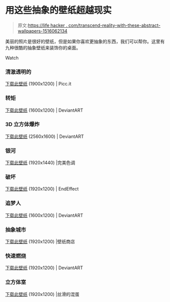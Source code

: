 # 用这些抽象的壁纸超越现实

> 原文:[https://life hacker . com/transcend-reality-with-these-abstract-wallpapers-1516062134](https://lifehacker.com/transcend-reality-with-these-abstract-wallpapers-1516062134)

美丽的照片是很好的壁纸，但是如果你喜欢更抽象的东西，我们可以帮你。这里有九种很酷的抽象壁纸来装饰你的桌面。

Watch

### 清澈透明的

[下载此壁纸](http://picc.it/c/wallpapers/pictures/album/wallpapers_27/id/5982092/@wmill19201200-crystal-clear) (1900x1200) | Picc.it

### 转矩

[下载此壁纸](http://dsymetry.deviantart.com/art/tourque-5949473) (1600x1200) | DeviantART

### 3D 立方体爆炸

[下载此壁纸](http://patan77xd.deviantart.com/art/3D-Cube-Explosion-191961633) (2560x1600) | DeviantART

### 银河

[下载此壁纸](http://perfecthue.com/project/galaxy_wallpaper) (1920x1440) |完美色调

### 破坏

[下载此壁纸](http://www.endeffect.com/gallery/?year=2004) (1920x1200) | EndEffect

### 追梦人

[下载此壁纸](http://viperv6.deviantart.com/art/Dreamcatcher-31420640) (1600x1200) | DeviantART

### 抽象城市

[下载此壁纸](http://www.wallpapersshop.net/wallpaper/abstract-city/) (1920x1200) |壁纸商店

### 快速燃烧

[下载此壁纸](http://derekprospero.deviantart.com/art/Fast-Burn-Working-Detail-46380186) (1920x1200) | DeviantART

### 立方体室

[下载此壁纸](http://www.silkybastard.nl/wp-content/uploads/2012/10/wallpaper-1839201.jpg) (1920x1200) |丝滑的混蛋